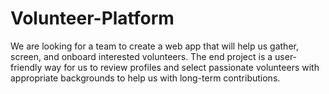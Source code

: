 # Volunteer-Platform
We are looking for a team to create a web app that will help us gather, screen, and onboard interested volunteers. The end project is a user-friendly way for us to review profiles and select passionate volunteers with appropriate backgrounds to help us with long-term contributions.

